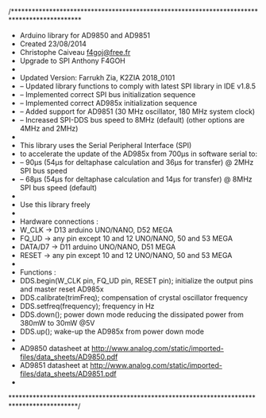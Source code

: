 /********************************************************************************************
* Arduino library for AD9850 and AD9851
* Created 23/08/2014
* Christophe Caiveau f4goj@free.fr
* Upgrade to SPI Anthony F4GOH
*
* Updated Version: Farrukh Zia, K2ZIA 2018_0101
* – Updated library functions to comply with latest SPI library in IDE v1.8.5
* – Implemented correct SPI bus initialization sequence
* – Implemented correct AD985x initialization sequence
* – Added support for AD9851 (30 MHz oscillator, 180 MHz system clock)
* – Increased SPI-DDS bus speed to 8MHz (default) (other options are 4MHz and 2MHz)
*
* This library uses the Serial Peripheral Interface (SPI)
* to accelerate the update of the AD985x from 700µs in software serial to:
* – 90µs (54µs for deltaphase calculation and 36µs for transfer) @ 2MHz SPI bus speed
* – 68µs (54µs for deltaphase calculation and 14µs for transfer) @ 8MHz SPI bus speed (default)
*
* Use this library freely
*
* Hardware connections :
* W_CLK -> D13 arduino UNO/NANO, D52 MEGA
* FQ_UD -> any pin except 10 and 12 UNO/NANO, 50 and 53 MEGA
* DATA/D7 -> D11 arduino UNO/NANO, D51 MEGA
* RESET -> any pin except 10 and 12 UNO/NANO, 50 and 53 MEGA
*
* Functions :
* DDS.begin(W_CLK pin, FQ_UD pin, RESET pin); initialize the output pins and master reset AD985x
* DDS.calibrate(trimFreq); compensation of crystal oscillator frequency
* DDS.setfreq(frequency); frequency in Hz
* DDS.down(); power down mode reducing the dissipated power from 380mW to 30mW @5V
* DDS.up(); wake-up the AD985x from power down mode
*
* AD9850 datasheet at http://www.analog.com/static/imported-files/data_sheets/AD9850.pdf
* AD9851 datasheet at http://www.analog.com/static/imported-files/data_sheets/AD9851.pdf
*
*******************************************************************************************/
